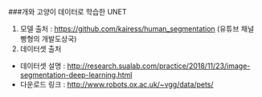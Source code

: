  ###개와 고양이 데이터로 학습한 UNET
 1. 모델 출처 : https://github.com/kairess/human_segmentation (유튜브 채널 빵형의 개발도상국)
 2. 데이터셋 출처
  * 데이터셋 설명 : http://research.sualab.com/practice/2018/11/23/image-segmentation-deep-learning.html
  * 다운로드 링크 : http://www.robots.ox.ac.uk/~vgg/data/pets/
